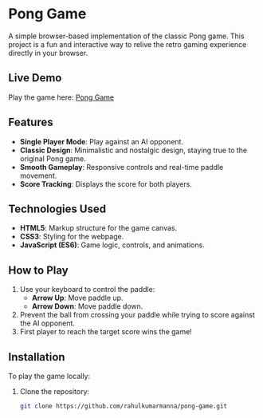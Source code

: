 # Pong Game

A simple browser-based implementation of the classic Pong game. This project is a fun and interactive way to relive the retro gaming experience directly in your browser.

## Live Demo

Play the game here: [Pong Game](https://rahulkumarmanna.github.io/pong-game/)

## Features

- **Single Player Mode**: Play against an AI opponent.
- **Classic Design**: Minimalistic and nostalgic design, staying true to the original Pong game.
- **Smooth Gameplay**: Responsive controls and real-time paddle movement.
- **Score Tracking**: Displays the score for both players.

## Technologies Used

- **HTML5**: Markup structure for the game canvas.
- **CSS3**: Styling for the webpage.
- **JavaScript (ES6)**: Game logic, controls, and animations.

## How to Play

1. Use your keyboard to control the paddle:
   - **Arrow Up**: Move paddle up.
   - **Arrow Down**: Move paddle down.
2. Prevent the ball from crossing your paddle while trying to score against the AI opponent.
3. First player to reach the target score wins the game!

## Installation

To play the game locally:

1. Clone the repository:
   ```bash
   git clone https://github.com/rahulkumarmanna/pong-game.git
